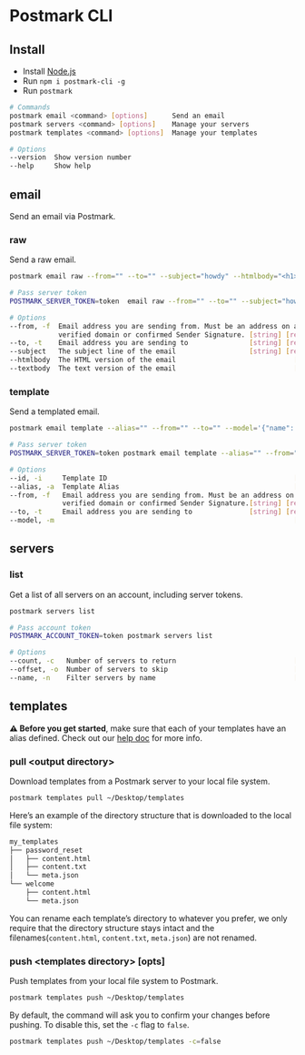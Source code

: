 # Postmark CLI

## Install

- Install [Node.js](https://nodejs.org/en/)
- Run `npm i postmark-cli -g`
- Run `postmark`

```bash
# Commands
postmark email <command> [options]      Send an email
postmark servers <command> [options]    Manage your servers
postmark templates <command> [options]  Manage your templates

# Options
--version  Show version number
--help     Show help
```

## email

Send an email via Postmark.

### raw

Send a raw email.

```bash
postmark email raw --from="" --to="" --subject="howdy" --htmlbody="<h1>Hi there</h1>" --textbody="Hi there"

# Pass server token
POSTMARK_SERVER_TOKEN=token  email raw --from="" --to="" --subject="howdy" --htmlbody="<h1>Hi there</h1>" --textbody="Hi there"

# Options
--from, -f  Email address you are sending from. Must be an address on a
            verified domain or confirmed Sender Signature. [string] [required]
--to, -t    Email address you are sending to               [string] [required]
--subject   The subject line of the email                  [string] [required]
--htmlbody  The HTML version of the email                             [string]
--textbody  The text version of the email                             [string]
```

### template

Send a templated email.

```bash
postmark email template --alias="" --from="" --to="" --model='{"name": "Jane"}'

# Pass server token
POSTMARK_SERVER_TOKEN=token postmark email template --alias="" --from="" --to="" --model='{"name": "Jane"}'

# Options
--id, -i     Template ID                                              [string]
--alias, -a  Template Alias                                           [string]
--from, -f   Email address you are sending from. Must be an address on a
             verified domain or confirmed Sender Signature.[string] [required]
--to, -t     Email address you are sending to              [string] [required]
--model, -m                                                           [string]
```

## servers

### list

Get a list of all servers on an account, including server tokens.

```bash
postmark servers list

# Pass account token
POSTMARK_ACCOUNT_TOKEN=token postmark servers list

# Options
--count, -c   Number of servers to return                             [number]
--offset, -o  Number of servers to skip                               [number]
--name, -n    Filter servers by name                                  [string]
```

## templates

**⚠️ Before you get started**, make sure that each of your templates have an alias defined. Check out our [help doc](https://postmarkapp.com/support/article/1117-how-do-i-use-a-template-alias) for more info.

### pull &lt;output directory&gt;

Download templates from a Postmark server to your local file system.

```bash
postmark templates pull ~/Desktop/templates
```

Here’s an example of the directory structure that is downloaded to the local file system:

```bash
my_templates
├── password_reset
│   ├── content.html
│   ├── content.txt
│   └── meta.json
└── welcome
    ├── content.html
    └── meta.json
```

You can rename each template’s directory to whatever you prefer, we only require that the directory structure stays intact and the filenames(`content.html`, `content.txt`, `meta.json`) are not renamed.

### push &lt;templates directory&gt; [opts]

Push templates from your local file system to Postmark.

```bash
postmark templates push ~/Desktop/templates
```

By default, the command will ask you to confirm your changes before pushing. To disable this, set the `-c` flag to `false`.

```bash
postmark templates push ~/Desktop/templates -c=false
```
